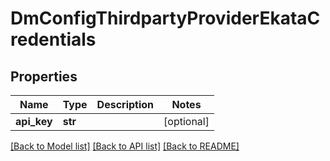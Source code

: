 # DmConfigThirdpartyProviderEkataCredentials

## Properties
Name | Type | Description | Notes
------------ | ------------- | ------------- | -------------
**api_key** | **str** |  | [optional] 

[[Back to Model list]](../README.md#documentation-for-models) [[Back to API list]](../README.md#documentation-for-api-endpoints) [[Back to README]](../README.md)


